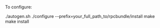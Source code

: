 To configure:

 ./autogen.sh
 ./configure --prefix=your_full_path_to/rpcbundle/install 
 make 
 make install
